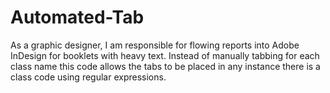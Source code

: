 # Automated-Tab
As a graphic designer, I am responsible for flowing reports into Adobe InDesign for booklets with heavy text. Instead of manually tabbing for each class name this code allows the tabs to be placed in any instance there is a class code using regular expressions. 
